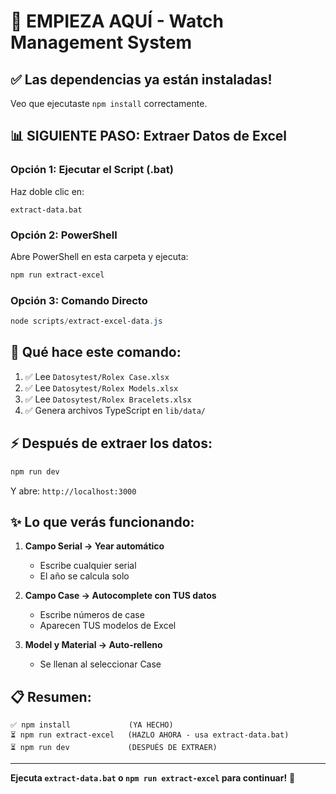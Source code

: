 # 🚀 EMPIEZA AQUÍ - Watch Management System

## ✅ Las dependencias ya están instaladas!

Veo que ejecutaste `npm install` correctamente.

## 📊 SIGUIENTE PASO: Extraer Datos de Excel

### Opción 1: Ejecutar el Script (.bat)

Haz doble clic en:
```
extract-data.bat
```

### Opción 2: PowerShell

Abre PowerShell en esta carpeta y ejecuta:
```powershell
npm run extract-excel
```

### Opción 3: Comando Directo

```powershell
node scripts/extract-excel-data.js
```

## 🎯 Qué hace este comando:

1. ✅ Lee `Datosytest/Rolex Case.xlsx`
2. ✅ Lee `Datosytest/Rolex Models.xlsx`
3. ✅ Lee `Datosytest/Rolex Bracelets.xlsx`
4. ✅ Genera archivos TypeScript en `lib/data/`

## ⚡ Después de extraer los datos:

```powershell
npm run dev
```

Y abre: `http://localhost:3000`

## ✨ Lo que verás funcionando:

1. **Campo Serial → Year automático**
   - Escribe cualquier serial
   - El año se calcula solo

2. **Campo Case → Autocomplete con TUS datos**
   - Escribe números de case
   - Aparecen TUS modelos de Excel

3. **Model y Material → Auto-relleno**
   - Se llenan al seleccionar Case

## 📋 Resumen:

```
✅ npm install             (YA HECHO)
⏳ npm run extract-excel   (HAZLO AHORA - usa extract-data.bat)
⏳ npm run dev             (DESPUÉS DE EXTRAER)
```

---

**Ejecuta `extract-data.bat` o `npm run extract-excel` para continuar!** 🚀



